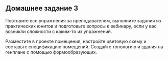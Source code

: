 ## Домашнее задание 3

Повторите все упражнения за преподавателем, выполните задания из практических юнитов и подготовьте вопросы к вебинару, если у вас возникли сложности с каким-то из упражнений.

Разместите в проекте помещения, настройте цветовую схему и составьте спецификацию помещений. Создайте топологию и здания на генплане с помощью формообразующих.
